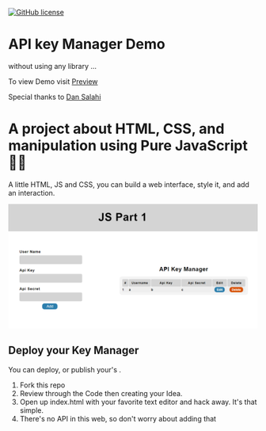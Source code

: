 [![GitHub license](https://img.shields.io/github/license/microsoft/Web-Dev-For-Beginners.svg)](https://github.com/microsoft/Web-Dev-For-Beginners/blob/master/LICENSE)

# API key Manager Demo

without using any library ...

To view Demo visit [Preview](https://jkourosh.github.io/API-Key-Manager/)

Special thanks to [Dan Salahi](https://github.com/dansalahi)

# A project about HTML, CSS, and manipulation using Pure JavaScript 🌵🌱

A little HTML, JS and CSS, you can build a web interface, style it, and add an interaction.

![my space](./assets/img/preview.png)

## Deploy your Key Manager

You can deploy, or publish your's .

1. Fork this repo
2. Review  through the Code then creating your Idea.
3. Open up index.html with your favorite text editor and hack away. It's that simple.
4. There's no API in this web, so don't worry about adding that
